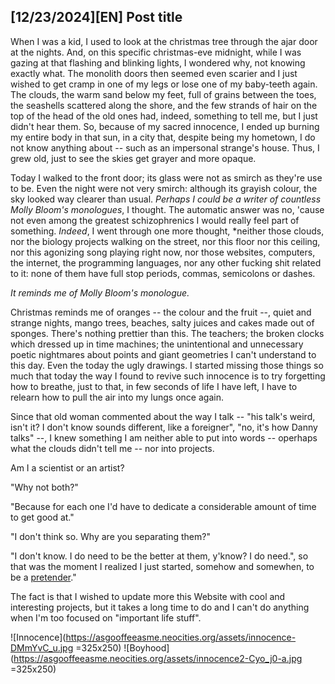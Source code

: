 
## [12/23/2024][EN] Post title

When I was a kid, I used to look at the christmas tree through the ajar door at the nights.
And, on this specific christmas-eve midnight, while I was gazing at that flashing and
blinking lights, I wondered why, not knowing exactly what. The monolith doors then seemed
even scarier and I just wished to get cramp in one of my legs or lose one of my baby-teeth
again. The clouds, the warm sand below my feet, full of grains between the toes, the seashells
scattered along the shore, and the few strands of hair on the top of the head of the old ones
had, indeed, something to tell me, but I just didn't hear them. So, because of my sacred innocence,
I ended up burning my entire body in that sun, in a city that, despite being my hometown, I do not
know anything about -- such as an impersonal strange's house. Thus, I grew old, just to see the 
skies get grayer and more opaque.

Today I walked to the front door; its glass were not as smirch as they're use to be. Even the night
were not very smirch: although its grayish colour, the sky looked way clearer than usual. *Perhaps I
could be a writer of countless Molly Bloom's monologues*, I thought. The automatic answer was no, 
'cause not even among the greatest schizophrenics I would really feel part of something. *Indeed*, I
went through one more thought, *neither those clouds, nor the biology projects walking on the street,
nor this floor nor this ceiling, nor this agonizing song playing right now, nor those websites, computers,
the internet, the programming languages, nor any other fucking shit related to it: none of them have full
stop periods, commas, semicolons or dashes.

*It reminds me of Molly Bloom's monologue.*

Christmas reminds me of oranges -- the colour and the fruit --, quiet and strange nights, mango trees, beaches,
salty juices and cakes made out of sponges. There's nothing prettier than this. The teachers; the broken clocks
which dressed up in time machines; the unintentional and unnecessary poetic nightmares about points and giant
geometries I can't understand to this day. Even the today the ugly drawings. I started missing those things so
much that today the way I found to revive such innocence is to try forgetting how to breathe, just to that, in
few seconds of life I have left, I have to relearn how to pull the air into my lungs once again.

Since that old woman commented about the way I talk -- "his talk's weird, isn't it? I don't know sounds different,
like a foreigner", "no, it's how Danny talks" --, I knew something I am neither able to put into words -- operhaps
what the clouds didn't tell me -- nor into projects.

Am I a scientist or an artist?

"Why not both?"

"Because for each one I'd have to dedicate a considerable amount of time to get good at."

"I don't think so. Why are you separating them?"

"I don't know. I do need to be the better at them, y'know? I do need.", so that was the
moment I realized I just started, somehow and somewhen, to be a [pretender](https://www.youtube.com/watch?v=12zAD0y_vT0)."

The fact is that I wished to update more this Website with cool and interesting projects, but it takes a long time to do
and I can't do anything when I'm too focused on "important life stuff".

![Innocence](https://asgooffeeasme.neocities.org/assets/innocence-DMmYvC_u.jpg =325x250)
![Boyhood](https://asgooffeeasme.neocities.org/assets/innocence2-Cyo_j0-a.jpg =325x250)



